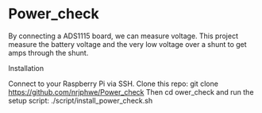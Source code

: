 # Power_check
By connecting a ADS1115 board, we can measure voltage. 
This project measure the battery voltage and the very low voltage over a shunt to get amps through the shunt.


Installation

Connect to your Raspberry Pi via SSH.
Clone this repo: git clone https://github.com/nrjphwe/Power_check
Then cd ower_check and run the setup script: ./script/install_power_check.sh
